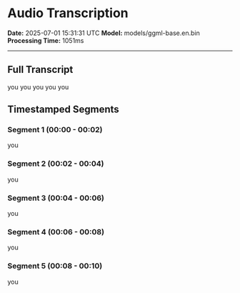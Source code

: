 # Audio Transcription

**Date:** 2025-07-01 15:31:31 UTC
**Model:** models/ggml-base.en.bin
**Processing Time:** 1051ms

---

## Full Transcript

you  you  you  you  you

## Timestamped Segments

### Segment 1 (00:00 - 00:02)

 you

### Segment 2 (00:02 - 00:04)

 you

### Segment 3 (00:04 - 00:06)

 you

### Segment 4 (00:06 - 00:08)

 you

### Segment 5 (00:08 - 00:10)

 you

